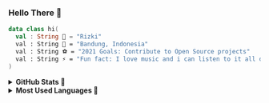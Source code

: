### Hello There 👋

```kotlin
data class hi(
  val : String 🧙 = "Rizki"
  val : String 🏰 = "Bandung, Indonesia"
  val : String ⚽ = "2021 Goals: Contribute to Open Source projects"
  val : String ⚡ = "Fun fact: I love music and i can listen to it all day long 🤣"
)
```
<details>
<summary><b>GitHub Stats 🎯</b></summary>
<br>
  
![Rizriana's top langs](https://github-readme-stats.vercel.app/api?username=rizriana&line_height=20&theme=vue&hide_border=true&show_icons=true)

</details>

<details>
<summary><b>Most Used Languages 🧭</b></summary>
<br>

![Rizriana's GitHub Top Languages](https://github-readme-stats.vercel.app/api/top-langs/?username=rizriana&layout=compact&hide_border=true)

</details>
